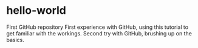 # hello-world
First GitHub repository
First experience with GitHub, using this tutorial to get familiar with the workings.
Second try with GitHub, brushing up on the basics.
